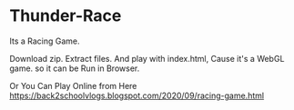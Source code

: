 # Thunder-Race
Its a Racing Game. 

Download zip. 
Extract files. 
And play with index.html, 
Cause it's  a WebGL game. so it can be Run in Browser.

Or You Can Play Online from Here https://back2schoolvlogs.blogspot.com/2020/09/racing-game.html
